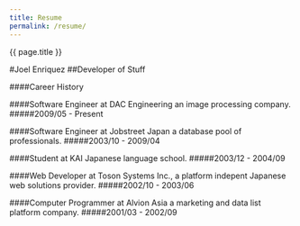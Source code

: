 ```yaml
---
title: Resume
permalink: /resume/
---
```


{{ page.title }}

#Joel Enriquez
##Developer of Stuff

####Career History

####Software Engineer at DAC Engineering an image processing company.
#####2009/05 - Present


####Software Engineer at Jobstreet Japan a database pool of professionals.
#####2003/10 - 2009/04


####Student at KAI Japanese language school.
#####2003/12 - 2004/09


####Web Developer at Toson Systems Inc., a platform indepent Japanese web solutions provider.
#####2002/10 - 2003/06


####Computer Programmer at Alvion Asia a marketing and data list platform company.
#####2001/03 - 2002/09
